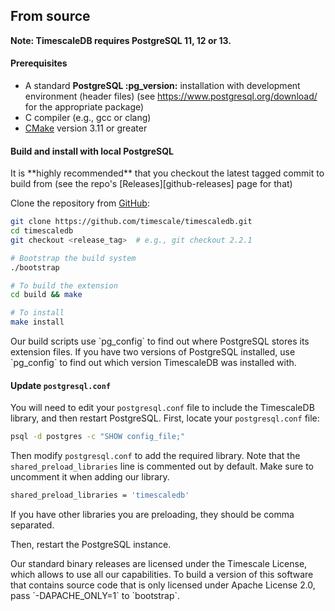 ## From source [](installation-source)

**Note: TimescaleDB requires PostgreSQL 11, 12 or 13.**

#### Prerequisites

- A standard **PostgreSQL :pg_version:** installation with development environment (header files) (see https://www.postgresql.org/download/ for the appropriate package)
- C compiler (e.g., gcc or clang)
- [CMake][] version 3.11 or greater

#### Build and install with local PostgreSQL
<highlight type="tip">
It is **highly recommended** that you checkout the latest
tagged commit to build from (see the repo's [Releases][github-releases] page for that)
</highlight>

Clone the repository from [GitHub][github-timescale]:
```bash
git clone https://github.com/timescale/timescaledb.git
cd timescaledb
git checkout <release_tag>  # e.g., git checkout 2.2.1

# Bootstrap the build system
./bootstrap

# To build the extension
cd build && make

# To install
make install
```

<highlight type="warning">
 Our build scripts use `pg_config` to find out where PostgreSQL
stores its extension files. If you have two versions of PostgreSQL
installed, use `pg_config` to find out which version TimescaleDB was
installed with.
</highlight>

#### Update `postgresql.conf`

You will need to edit your `postgresql.conf` file to include
the TimescaleDB library, and then restart PostgreSQL. First, locate your
`postgresql.conf` file:

```bash
psql -d postgres -c "SHOW config_file;"
```

Then modify `postgresql.conf` to add the required library.  Note that
the `shared_preload_libraries` line is commented out by default.
Make sure to uncomment it when adding our library.

```bash
shared_preload_libraries = 'timescaledb'
```
<highlight type="tip">
If you have other libraries you are preloading, they should be comma separated.
</highlight>

Then, restart the PostgreSQL instance.

<highlight type="tip">
Our standard binary releases are licensed under the Timescale License,
which allows to use all our capabilities.
To build a version of this software that contains
source code that is only licensed under Apache License 2.0, pass `-DAPACHE_ONLY=1`
to `bootstrap`.
</highlight>

[CMake]: https://cmake.org/
[github-releases]: https://github.com/timescale/timescaledb/releases
[github-timescale]: https://github.com/timescale/timescaledb
